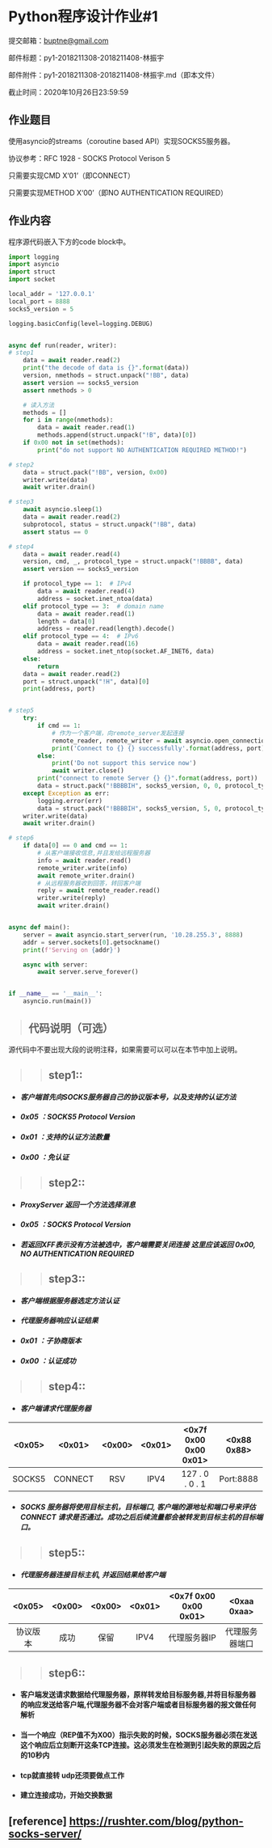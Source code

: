 # Python程序设计作业#1

提交邮箱：buptne@gmail.com

邮件标题：py1-2018211308-2018211408-林振宇

邮件附件：py1-2018211308-2018211408-林振宇.md（即本文件）

截止时间：2020年10月26日23:59:59

## 作业题目

使用asyncio的streams（coroutine based API）实现SOCKS5服务器。

协议参考：RFC 1928 - SOCKS Protocol Verison 5

只需要实现CMD X‘01’（即CONNECT）

只需要实现METHOD X‘00’（即NO AUTHENTICATION REQUIRED）

## 作业内容

程序源代码嵌入下方的code block中。

```python
import logging
import asyncio
import struct
import socket

local_addr = '127.0.0.1'
local_port = 8888
socks5_version = 5

logging.basicConfig(level=logging.DEBUG)


async def run(reader, writer):
# step1
    data = await reader.read(2)
    print("the decode of data is {}".format(data))
    version, nmethods = struct.unpack("!BB", data)
    assert version == socks5_version
    assert nmethods > 0

    # 读入方法
    methods = []
    for i in range(nmethods):
        data = await reader.read(1)
        methods.append(struct.unpack("!B", data)[0])
    if 0x00 not in set(methods):
        print("do not support NO AUTHENTICATION REQUIRED METHOD!")

# step2
    data = struct.pack("!BB", version, 0x00)
    writer.write(data)
    await writer.drain()

# step3
    await asyncio.sleep(1)
    data = await reader.read(2)
    subprotocol, status = struct.unpack("!BB", data)
    assert status == 0

# step4
    data = await reader.read(4)
    version, cmd, _, protocol_type = struct.unpack("!BBBB", data)
    assert version == socks5_version

    if protocol_type == 1:  # IPv4
        data = await reader.read(4)
        address = socket.inet_ntoa(data)
    elif protocol_type == 3:  # domain name
        data = await reader.read(1)
        length = data[0]
        address = reader.read(length).decode()
    elif protocol_type == 4:  # IPv6
        data = await reader.read(16)
        address = socket.inet_ntop(socket.AF_INET6, data)
    else:
        return
    data = await reader.read(2)
    port = struct.unpack("!H", data)[0]
    print(address, port)


# step5
    try:
        if cmd == 1:
            # 作为一个客户端，向remote_server发起连接
            remote_reader, remote_writer = await asyncio.open_connection(address, port)
            print('Connect to {} {} successfully'.format(address, port))
        else:
            print('Do not support this service now')
            await writer.close()
        print("connect to remote Server {} {}".format(address, port))
        data = struct.pack("!BBBBIH", socks5_version, 0, 0, protocol_type, address, port)
    except Exception as err:
        logging.error(err)
        data = struct.pack("!BBBBIH", socks5_version, 5, 0, protocol_type, 0, 0)
    writer.write(data)
    await writer.drain()

# step6
    if data[0] == 0 and cmd == 1:
        # 从客户端接收信息,并且发给远程服务器
        info = await reader.read()
        remote_writer.write(info)
        await remote_writer.drain()
        # 从远程服务器收到回答，转回客户端
        reply = await remote_reader.read()
        writer.write(reply)
        await writer.drain()


async def main():
    server = await asyncio.start_server(run, '10.28.255.3', 8888)
    addr = server.sockets[0].getsockname()
    print(f'Serving on {addr}')

    async with server:
        await server.serve_forever()


if __name__ == '__main__':
    asyncio.run(main())


```

> ## 代码说明（可选）

源代码中不要出现大段的说明注释，如果需要可以可以在本节中加上说明。

>> ## step1::
- #### *客户端首先向SOCKS服务器自己的协议版本号，以及支持的认证方法*
- #### *0x05 ：SOCKS5 Protocol Version*
- #### *0x01 ：支持的认证方法数量*
- #### *0x00 ：免认证*

>> ## step2::
- #### *ProxyServer 返回一个方法选择消息*
- #### *0x05 ：SOCKS Protocol Version*
- #### *若返回XFF表示没有方法被选中，客户端需要关闭连接 这里应该返回 0x00, NO AUTHENTICATION REQUIRED*

>> ## step3::
- #### *客户端根据服务器选定方法认证*
- #### *代理服务器响应认证结果*
- #### *0x01 ：子协商版本*
- #### *0x00 ：认证成功*

>> ## step4::
- #### *客户端请求代理服务器*

|<0x05>|  <0x01>   |     <0x00>   | <0x01>   |  <0x7f 0x00 0x00 0x01>  |  <0x88 0x88> |
| :-----: | :----: | :----: | :----: | :----: | :----: |
|SOCKS5 |   CONNECT  |   RSV   |  IPV4  |    127 . 0  . 0  .  1   |  Port:8888 |
- #### *SOCKS 服务器将使用目标主机，目标端口, 客户端的源地址和端口号来评估 CONNECT 请求是否通过。成功之后后续流量都会被转发到目标主机的目标端口。*

>> ## step5::
- #### *代理服务器连接目标主机, 并返回结果给客户端*
|<0x05>   |   <0x00>    |    <0x00>   |    <0x01>   |  <0x7f 0x00 0x00 0x01>   |  <0xaa 0xaa> |
| :-----: | :----: | :----: | :----: | :----: | :----: |
|  协议版本  | 成功    |     保留   |    IPV4    |    代理服务器IP   |    代理服务器端口  |

>> ## step6::
- #### 客户端发送请求数据给代理服务器，原样转发给目标服务器,并将目标服务器的响应发送给客户端,代理服务器不会对客户端或者目标服务器的报文做任何解析
- #### 当一个响应（REP值不为X00）指示失败的时候，SOCKS服务器必须在发送这个响应后立刻断开这条TCP连接。这必须发生在检测到引起失败的原因之后的10秒内
- #### tcp就直接转 udp还须要做点工作
- #### 建立连接成功，开始交换数据

##  [reference] https://rushter.com/blog/python-socks-server/
